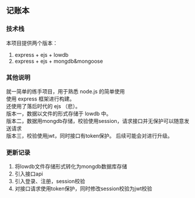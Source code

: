 ## 记账本
### 技术栈
本项目提供两个版本：
1. express + ejs + lowdb
2. express + ejs + mongdb&mongoose
### 其他说明
就一简单的练手项目，用于熟悉 node.js 的简单使用<br/>
使用 express 框架进行构建。<br/>
还使用了落后时代的 ejs （悲）。<br/>
版本一，数据以文件的形式存储于 lowdb 中。<br/>
版本二，数据用mongdb存储，校验使用session，请求接口并无保护可以随意发送请求<br/>
版本三，校验使用jwt，同时接口有token保护。
后续可能会对进行升级。
### 更新记录
1. 将lowdb文件存储形式转化为mongdb数据库存储
2. 引入接口api
3. 引入登录、注册，session校验
4. 对接口请求使用token保护，同时修改session校验为jwt校验
